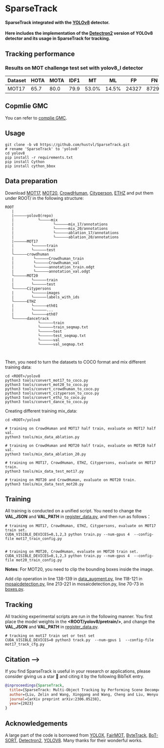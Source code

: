# SparseTrack
####  SparseTrack integrated with the [YOLOv8](https://github.com/ultralytics/ultralytics) detector. 

**Here includes the implementation of the [Detectron2](https://github.com/facebookresearch/detectron2) version of YOLOv8 detector and its usage in SparseTrack for tracking.**

## Tracking performance
### Results on MOT challenge test set with yolov8_l detector
| Dataset    | HOTA | MOTA | IDF1 | MT | ML | FP | FN | IDs | FPS |
|------------|-------|-------|------|------|-------|-------|------|------|-----|
|MOT17       | 65.7 | 80.0 | 79.9 | 53.0% | 14.5% | 24327 | 87297 | 1095 | 32  |


## Copmlie GMC

You can refer to [complie GMC](https://github.com/hustvl/SparseTrack#compile-gmcgloble-motion-compensation-module).

## Usage
```shell
git clone -b v8 https://github.com/hustvl/SparseTrack.git
# rename 'SparseTrack' to 'yolov8'
cd yolov8
pip install -r requirements.txt
pip install Cython  
pip install cython_bbox
```

## Data preparation
Download [MOT17](https://motchallenge.net/), [MOT20](https://motchallenge.net/), [CrowdHuman](https://www.crowdhuman.org/), [Cityperson](https://github.com/Zhongdao/Towards-Realtime-MOT/blob/master/DATASET_ZOO.md), [ETHZ](https://github.com/Zhongdao/Towards-Realtime-MOT/blob/master/DATASET_ZOO.md) and put them under ROOT/ in the following structure:
```
ROOT
   |
   |——————yolov8(repo)
   |           └—————mix
   |                  └——————mix_17/annotations
   |                  └——————mix_20/annotations
   |                  └——————ablation_17/annotations
   |                  └——————ablation_20/annotations
   |——————MOT17
   |        └——————train
   |        └——————test
   └——————crowdhuman
   |         └——————Crowdhuman_train
   |         └——————Crowdhuman_val
   |         └——————annotation_train.odgt
   |         └——————annotation_val.odgt
   └——————MOT20
   |        └——————train
   |        └——————test
   └——————Citypersons
   |        └——————images
   |        └——————labels_with_ids
   └——————ETHZ
   |        └——————eth01
   |        └——————...
   |        └——————eth07
   └——————dancetrack
               └——————train
               └——————train_seqmap.txt
               └——————test
               └——————test_seqmap.txt
               └——————val
               └——————val_seqmap.txt

   
```
Then, you need to turn the datasets to COCO format and mix different training data:
```
cd <ROOT>/yolov8
python3 tools/convert_mot17_to_coco.py
python3 tools/convert_mot20_to_coco.py
python3 tools/convert_crowdhuman_to_coco.py
python3 tools/convert_cityperson_to_coco.py
python3 tools/convert_ethz_to_coco.py
python3 tools/convert_dance_to_coco.py
```
Creating different training mix_data:
```
cd <ROOT>/yolov8

# training on CrowdHuman and MOT17 half train, evaluate on MOT17 half val.
python3 tools/mix_data_ablation.py

# training on CrowdHuman and MOT20 half train, evaluate on MOT20 half val.
python3 tools/mix_data_ablation_20.py

# training on MOT17, CrowdHuman, ETHZ, Citypersons, evaluate on MOT17 train.
python3 tools/mix_data_test_mot17.py

# training on MOT20 and CrowdHuman, evaluate on MOT20 train.
python3 tools/mix_data_test_mot20.py
``` 


## Training
All training is conducted on a unified script. You need to change the **VAL_JSON** and **VAL_PATH** in [register_data.py](https://github.com/hustvl/SparseTrack/blob/main/register_data.py), and then run as follows：
```
# training on MOT17, CrowdHuman, ETHZ, Citypersons, evaluate on MOT17 train set.
CUDA_VISIBLE_DEVICES=0,1,2,3 python train.py --num-gpus 4  --config-file mot17_train_config.py 


# training on MOT20, CrowdHuman, evaluate on MOT20 train set.
CUDA_VISIBLE_DEVICES=0,1,2,3 python train.py --num-gpus 4  --config-file mot20_train_config.py 
```
**Notes**: 
For MOT20, you need to clip the bounding boxes inside the image.

Add clip operation in line 138-139 in [data_augment.py](https://github.com/hustvl/SparseTrack/blob/v8/datasets/data/data_augment.py), line 118-121 in [mosaicdetection.py](https://github.com/hustvl/SparseTrack/blob/v8/datasets/data/datasets/mosaicdetection.py), line 213-221 in mosaicdetection.py, line 70-73 in [boxes.py](https://github.com/hustvl/SparseTrack/blob/v8/utils/boxes.py).

## Tracking
All tracking experimental scripts are run in the following manner. You first place the model weights in the **<ROOT/yolov8/pretrain/>**, and change the **VAL_JSON** and **VAL_PATH** in [register_data.py](https://github.com/hustvl/SparseTrack/blob/v8/register_data.py).
```
# tracking on mot17 train set or test set
CUDA_VISIBLE_DEVICES=0 python3 track.py  --num-gpus 1  --config-file mot17_track_cfg.py 
```

## Citation -->
If you find SparseTrack is useful in your research or applications, please consider giving us a star 🌟 and citing it by the following BibTeX entry.
```bibtex
@inproceedings{SparseTrack,
  title={SparseTrack: Multi-Object Tracking by Performing Scene Decomposition based on Pseudo-Depth},
  author={Liu, Zelin and Wang, Xinggang and Wang, Cheng and Liu, Wenyu and Bai, Xiang},
  journal={arXiv preprint arXiv:2306.05238},
  year={2023}
}
```

## Acknowledgements
A large part of the code is borrowed from [YOLOX](https://github.com/Megvii-BaseDetection/YOLOX), [FairMOT](https://github.com/ifzhang/FairMOT), [ByteTrack](https://github.com/ifzhang/ByteTrack), [BoT-SORT](https://github.com/NirAharon/BOT-SORT), [Detectron2](https://github.com/facebookresearch/detectron2), [YOLOV8](https://github.com/ultralytics/ultralytics).
 Many thanks for their wonderful works.

